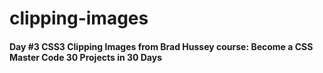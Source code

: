 # clipping-images

#### Day #3 CSS3 Clipping Images from Brad Hussey course: Become a CSS Master Code 30 Projects in 30 Days
